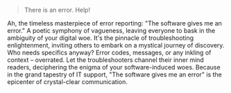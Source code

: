 > There is an error. Help!

Ah, the timeless masterpiece of error reporting: "The software gives me an error." A poetic symphony of vagueness, leaving everyone to bask in the ambiguity of your digital woe. It's the pinnacle of troubleshooting enlightenment, inviting others to embark on a mystical journey of discovery. Who needs specifics anyway? Error codes, messages, or any inkling of context – overrated. Let the troubleshooters channel their inner mind readers, deciphering the enigma of your software-induced woes. Because in the grand tapestry of IT support, "The software gives me an error" is the epicenter of crystal-clear communication.
